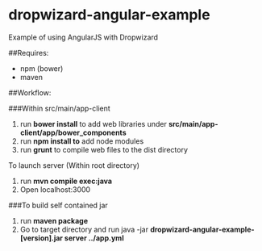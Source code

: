 dropwizard-angular-example
==========================

Example of using AngularJS with Dropwizard


##Requires:
- npm (bower)
- maven

##Workflow:

###Within src/main/app-client
1. run **bower install** to add web libraries under **src/main/app-client/app/bower_components**
2. run **npm install to** add node modules
3. run **grunt** to compile web files to the dist directory

To launch server (Within root directory)
1. run **mvn compile exec:java**
2. Open localhost:3000

###To build self contained jar
1. run **maven package**
2. Go to target directory and run java -jar  **dropwizard-angular-example-[version].jar server ../app.yml**

